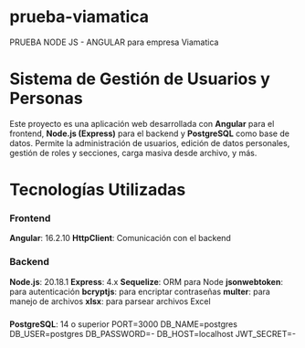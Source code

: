 # prueba-viamatica
PRUEBA NODE JS - ANGULAR para empresa Viamatica

# Sistema de Gestión de Usuarios y Personas

Este proyecto es una aplicación web desarrollada con **Angular** para el frontend, **Node.js (Express)** para el backend y **PostgreSQL** como base de datos. Permite la administración de usuarios, edición de datos personales, gestión de roles y secciones, carga masiva desde archivo, y más.

# Tecnologías Utilizadas
### Frontend
**Angular**: 16.2.10
**HttpClient**: Comunicación con el backend

### Backend
**Node.js**: 20.18.1
**Express**: 4.x
**Sequelize**: ORM para Node
**jsonwebtoken**: para autenticación
**bcryptjs**: para encriptar contraseñas
**multer**: para manejo de archivos
**xlsx**: para parsear archivos Excel

###
**PostgreSQL**: 14 o superior
PORT=3000
DB_NAME=postgres
DB_USER=postgres
DB_PASSWORD=-
DB_HOST=localhost
JWT_SECRET=-
